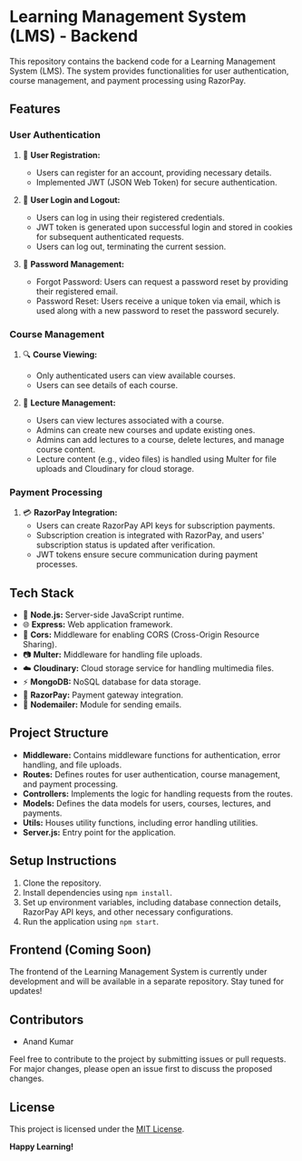 # Learning Management System (LMS) - Backend

This repository contains the backend code for a Learning Management System (LMS). The system provides functionalities for user authentication, course management, and payment processing using RazorPay.

## Features

### User Authentication
1. :bust_in_silhouette: **User Registration:**
   - Users can register for an account, providing necessary details.
   - Implemented JWT (JSON Web Token) for secure authentication.

2. :key: **User Login and Logout:**
   - Users can log in using their registered credentials.
   - JWT token is generated upon successful login and stored in cookies for subsequent authenticated requests.
   - Users can log out, terminating the current session.

3. :closed_lock_with_key: **Password Management:**
   - Forgot Password: Users can request a password reset by providing their registered email.
   - Password Reset: Users receive a unique token via email, which is used along with a new password to reset the password securely.

### Course Management
1. :mag: **Course Viewing:**
   - Only authenticated users can view available courses.
   - Users can see details of each course.

2. :movie_camera: **Lecture Management:**
   - Users can view lectures associated with a course.
   - Admins can create new courses and update existing ones.
   - Admins can add lectures to a course, delete lectures, and manage course content.
   - Lecture content (e.g., video files) is handled using Multer for file uploads and Cloudinary for cloud storage.

### Payment Processing
1. :credit_card: **RazorPay Integration:**
   - Users can create RazorPay API keys for subscription payments.
   - Subscription creation is integrated with RazorPay, and users' subscription status is updated after verification.
   - JWT tokens ensure secure communication during payment processes.

## Tech Stack

- :rocket: **Node.js:** Server-side JavaScript runtime.
- :globe_with_meridians: **Express:** Web application framework.
- :arrows_counterclockwise: **Cors:** Middleware for enabling CORS (Cross-Origin Resource Sharing).
- :camera: **Multer:** Middleware for handling file uploads.
- :cloud: **Cloudinary:** Cloud storage service for handling multimedia files.
- :zap: **MongoDB:** NoSQL database for data storage.
- :money_with_wings: **RazorPay:** Payment gateway integration.
- :email: **Nodemailer:** Module for sending emails.

## Project Structure

- **Middleware:** Contains middleware functions for authentication, error handling, and file uploads.
- **Routes:** Defines routes for user authentication, course management, and payment processing.
- **Controllers:** Implements the logic for handling requests from the routes.
- **Models:** Defines the data models for users, courses, lectures, and payments.
- **Utils:** Houses utility functions, including error handling utilities.
- **Server.js:** Entry point for the application.

## Setup Instructions

1. Clone the repository.
2. Install dependencies using `npm install`.
3. Set up environment variables, including database connection details, RazorPay API keys, and other necessary configurations.
4. Run the application using `npm start`.

## Frontend (Coming Soon)

The frontend of the Learning Management System is currently under development and will be available in a separate repository. Stay tuned for updates!

## Contributors

- Anand Kumar

Feel free to contribute to the project by submitting issues or pull requests. For major changes, please open an issue first to discuss the proposed changes.

## License

This project is licensed under the [MIT License](LICENSE).

**Happy Learning!**

